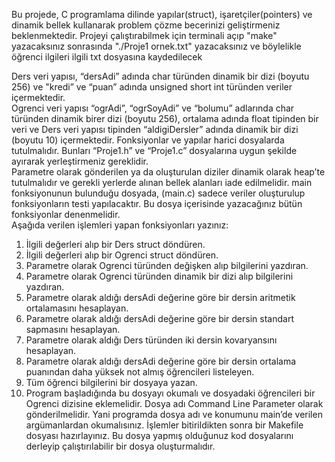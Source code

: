 Bu projede, C programlama dilinde yapılar(struct), işaretçiler(pointers) ve dinamik bellek kullanarak problem çözme becerinizi geliştirmeniz 
beklenmektedir. Projeyi çalıştırabilmek için terminali açıp "make" yazacaksınız sonrasında "./Proje1 ornek.txt" yazacaksınız ve böylelikle 
öğrenci ilgileri ilgili txt dosyasına kaydedilecek

Ders veri yapısı, “dersAdi” adında char türünden dinamik bir dizi (boyutu 
256) ve "kredi” ve “puan” adında unsigned short int türünden veriler 
içermektedir.  
Ogrenci veri yapısı “ogrAdi”, “ogrSoyAdi” ve “bolumu” adlarında char türünden 
dinamik birer dizi (boyutu 256), ortalama adında float tipinden bir veri ve 
Ders veri yapısı tipinden “aldigiDersler” adında dinamik bir dizi (boyutu 
10) içermektedir. 
Fonksiyonlar ve yapılar harici dosyalarda tutulmalıdır. Bunları “Proje1.h” 
ve “Proje1.c” dosyalarına uygun şekilde ayırarak yerleştirmeniz gereklidir.  
Parametre olarak gönderilen ya da oluşturulan diziler dinamik olarak heap’te 
tutulmalıdır ve gerekli yerlerde alınan bellek alanları iade edilmelidir. 
main fonksiyonunun bulunduğu dosyada, (main.c) sadece veriler oluşturulup 
fonksiyonların testi yapılacaktır. Bu dosya içerisinde yazacağınız bütün 
fonksiyonlar denenmelidir.  
Aşağıda verilen işlemleri yapan fonksiyonları yazınız: 
1. İlgili değerleri alıp bir Ders struct döndüren. 
2. İlgili değerleri alıp bir Ogrenci struct döndüren. 
3. Parametre olarak Ogrenci türünden değişken alıp bilgilerini yazdıran. 
4. Parametre olarak Ogrenci türünden dinamik bir dizi alıp bilgilerini 
yazdıran. 
5. Parametre olarak aldığı dersAdi değerine göre bir dersin aritmetik 
ortalamasını hesaplayan. 
6. Parametre olarak aldığı dersAdi değerine göre bir dersin standart 
sapmasını hesaplayan. 
7. Parametre olarak aldığı Ders türünden iki dersin kovaryansını hesaplayan. 
8. Parametre olarak aldığı dersAdi değerine göre bir dersin ortalama 
puanından daha yüksek not almış öğrencileri listeleyen. 
9. Tüm öğrenci bilgilerini bir dosyaya yazan. 
10. Program başladığında bu dosyayı okumalı ve dosyadaki öğrencileri bir 
Ogrenci dizisine eklemelidir. Dosya adı Command Line Parameter olarak 
gönderilmelidir. Yani programda dosya adı ve konumunu main’de verilen 
argümanlardan okumalısınız. 
İşlemler bitirildikten sonra bir Makefile dosyası hazırlayınız. Bu dosya 
yapmış olduğunuz kod dosyalarını derleyip çalıştırılabilir bir dosya 
oluşturmalıdır.

